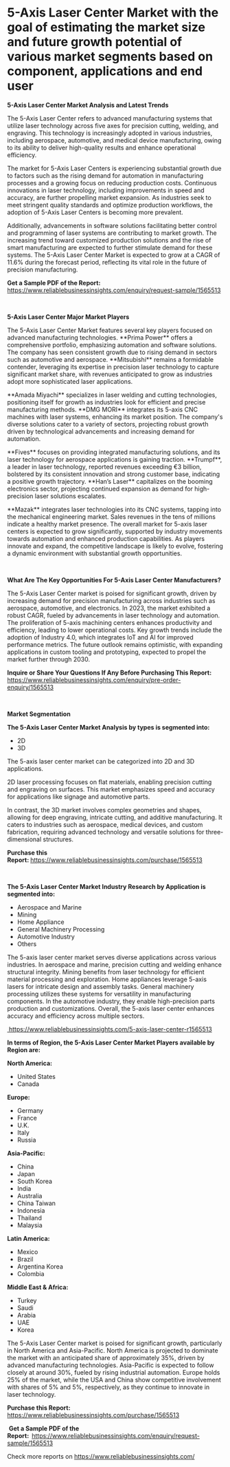 <p><h1>5-Axis Laser Center Market with the goal of estimating the market size and future growth potential of various market segments based on component, applications and end user</h1></p><p><strong>5-Axis Laser Center Market Analysis and Latest Trends</strong></p>
<p><p>The 5-Axis Laser Center refers to advanced manufacturing systems that utilize laser technology across five axes for precision cutting, welding, and engraving. This technology is increasingly adopted in various industries, including aerospace, automotive, and medical device manufacturing, owing to its ability to deliver high-quality results and enhance operational efficiency.</p><p>The market for 5-Axis Laser Centers is experiencing substantial growth due to factors such as the rising demand for automation in manufacturing processes and a growing focus on reducing production costs. Continuous innovations in laser technology, including improvements in speed and accuracy, are further propelling market expansion. As industries seek to meet stringent quality standards and optimize production workflows, the adoption of 5-Axis Laser Centers is becoming more prevalent.</p><p>Additionally, advancements in software solutions facilitating better control and programming of laser systems are contributing to market growth. The increasing trend toward customized production solutions and the rise of smart manufacturing are expected to further stimulate demand for these systems. The 5-Axis Laser Center Market is expected to grow at a CAGR of 11.6% during the forecast period, reflecting its vital role in the future of precision manufacturing.</p></p>
<p><strong>Get a Sample PDF of the Report:&nbsp;</strong> <a href="https://www.reliablebusinessinsights.com/enquiry/request-sample/1565513?utm_campaign=100&utm_medium=2&utm_source=Github&utm_content=ia&utm_term=25022025&utm_id=5-axis-laser-center">https://www.reliablebusinessinsights.com/enquiry/request-sample/1565513</a></p>
<p>&nbsp;</p>
<p><strong>5-Axis Laser Center Major Market Players</strong></p>
<p><p>The 5-Axis Laser Center Market features several key players focused on advanced manufacturing technologies. **Prima Power** offers a comprehensive portfolio, emphasizing automation and software solutions. The company has seen consistent growth due to rising demand in sectors such as automotive and aerospace. **Mitsubishi** remains a formidable contender, leveraging its expertise in precision laser technology to capture significant market share, with revenues anticipated to grow as industries adopt more sophisticated laser applications.</p><p>**Amada Miyachi** specializes in laser welding and cutting technologies, positioning itself for growth as industries look for efficient and precise manufacturing methods. **DMG MORI** integrates its 5-axis CNC machines with laser systems, enhancing its market position. The company's diverse solutions cater to a variety of sectors, projecting robust growth driven by technological advancements and increasing demand for automation.</p><p>**Fives** focuses on providing integrated manufacturing solutions, and its laser technology for aerospace applications is gaining traction. **Trumpf**, a leader in laser technology, reported revenues exceeding €3 billion, bolstered by its consistent innovation and strong customer base, indicating a positive growth trajectory. **Han’s Laser** capitalizes on the booming electronics sector, projecting continued expansion as demand for high-precision laser solutions escalates.</p><p>**Mazak** integrates laser technologies into its CNC systems, tapping into the mechanical engineering market. Sales revenues in the tens of millions indicate a healthy market presence. The overall market for 5-axis laser centers is expected to grow significantly, supported by industry movements towards automation and enhanced production capabilities. As players innovate and expand, the competitive landscape is likely to evolve, fostering a dynamic environment with substantial growth opportunities.</p></p>
<p>&nbsp;</p>
<p><strong>What Are The Key Opportunities For 5-Axis Laser Center Manufacturers?</strong></p>
<p><p>The 5-Axis Laser Center market is poised for significant growth, driven by increasing demand for precision manufacturing across industries such as aerospace, automotive, and electronics. In 2023, the market exhibited a robust CAGR, fueled by advancements in laser technology and automation. The proliferation of 5-axis machining centers enhances productivity and efficiency, leading to lower operational costs. Key growth trends include the adoption of Industry 4.0, which integrates IoT and AI for improved performance metrics. The future outlook remains optimistic, with expanding applications in custom tooling and prototyping, expected to propel the market further through 2030.</p></p>
<p><strong>Inquire or Share Your Questions If Any Before Purchasing This Report:</strong> <a href="https://www.reliablebusinessinsights.com/enquiry/pre-order-enquiry/1565513?utm_campaign=100&utm_medium=2&utm_source=Github&utm_content=ia&utm_term=25022025&utm_id=5-axis-laser-center">https://www.reliablebusinessinsights.com/enquiry/pre-order-enquiry/1565513</a></p>
<p>&nbsp;</p>
<p><strong>Market Segmentation</strong></p>
<p><strong>The 5-Axis Laser Center Market Analysis by types is segmented into:</strong></p>
<p><ul><li>2D</li><li>3D</li></ul></p>
<p><p>The 5-axis laser center market can be categorized into 2D and 3D applications. </p><p>2D laser processing focuses on flat materials, enabling precision cutting and engraving on surfaces. This market emphasizes speed and accuracy for applications like signage and automotive parts. </p><p>In contrast, the 3D market involves complex geometries and shapes, allowing for deep engraving, intricate cutting, and additive manufacturing. It caters to industries such as aerospace, medical devices, and custom fabrication, requiring advanced technology and versatile solutions for three-dimensional structures.</p></p>
<p><strong>Purchase this Report:&nbsp;</strong><a href="https://www.reliablebusinessinsights.com/purchase/1565513?utm_campaign=100&utm_medium=2&utm_source=Github&utm_content=ia&utm_term=25022025&utm_id=5-axis-laser-center">https://www.reliablebusinessinsights.com/purchase/1565513</a></p>
<p>&nbsp;</p>
<p><strong>The 5-Axis Laser Center Market Industry Research by Application is segmented into:</strong></p>
<p><ul><li>Aerospace and Marine</li><li>Mining</li><li>Home Appliance</li><li>General Machinery Processing</li><li>Automotive Industry</li><li>Others</li></ul></p>
<p><p>The 5-axis laser center market serves diverse applications across various industries. In aerospace and marine, precision cutting and welding enhance structural integrity. Mining benefits from laser technology for efficient material processing and exploration. Home appliances leverage 5-axis lasers for intricate design and assembly tasks. General machinery processing utilizes these systems for versatility in manufacturing components. In the automotive industry, they enable high-precision parts production and customizations. Overall, the 5-axis laser center enhances accuracy and efficiency across multiple sectors.</p></p>
<p><a href="https://www.reliablebusinessinsights.com/5-axis-laser-center-r1565513?utm_campaign=100&utm_medium=2&utm_source=Github&utm_content=ia&utm_term=25022025&utm_id=5-axis-laser-center">&nbsp;https://www.reliablebusinessinsights.com/5-axis-laser-center-r1565513</a></p>
<p><strong>In terms of Region, the 5-Axis Laser Center Market Players available by Region are:</strong></p>
<p>
    <p> <strong> North America: </strong>
        <ul>
            <li>United States</li>
            <li>Canada</li>
        </ul>
        </p> 
    <p> <strong> Europe: </strong>
        <ul>
            <li>Germany</li>
            <li>France</li>
            <li>U.K.</li>
            <li>Italy</li>
            <li>Russia</li>
        </ul>
        </p> 
    <p> <strong> Asia-Pacific: </strong>
        <ul>
            <li>China</li>
            <li>Japan</li>
            <li>South Korea</li>
            <li>India</li>
            <li>Australia</li>
            <li>China Taiwan</li>
            <li>Indonesia</li>
            <li>Thailand</li>
            <li>Malaysia</li>
        </ul>
        </p> 
    <p> <strong> Latin America: </strong>
        <ul>
            <li>Mexico</li>
            <li>Brazil</li>
            <li>Argentina Korea</li>
            <li>Colombia</li>
        </ul>
        </p> 
    <p> <strong> Middle East & Africa: </strong>
        <ul>
            <li>Turkey</li>
            <li>Saudi</li>
            <li>Arabia</li>
            <li>UAE</li>
            <li>Korea</li>
        </ul>
    </p>
    </p>
<p><p>The 5-Axis Laser Center market is poised for significant growth, particularly in North America and Asia-Pacific. North America is projected to dominate the market with an anticipated share of approximately 35%, driven by advanced manufacturing technologies. Asia-Pacific is expected to follow closely at around 30%, fueled by rising industrial automation. Europe holds 25% of the market, while the USA and China show competitive involvement with shares of 5% and 5%, respectively, as they continue to innovate in laser technology.</p></p>
<p><strong>Purchase this Report: </strong><a href="https://www.reliablebusinessinsights.com/purchase/1565513?utm_campaign=100&utm_medium=2&utm_source=Github&utm_content=ia&utm_term=25022025&utm_id=5-axis-laser-center">https://www.reliablebusinessinsights.com/purchase/1565513</a></p>
<p>&nbsp;<strong>Get a Sample PDF of the Report:&nbsp;&nbsp;</strong><a href="https://www.reliablebusinessinsights.com/enquiry/request-sample/1565513?utm_campaign=100&utm_medium=2&utm_source=Github&utm_content=ia&utm_term=25022025&utm_id=5-axis-laser-center">https://www.reliablebusinessinsights.com/enquiry/request-sample/1565513</a></p>
<p><strong></strong></p>
<p>Check more reports on <a href="https://www.reliablebusinessinsights.com/?utm_campaign=100&utm_medium=2&utm_source=Github&utm_content=ia&utm_term=25022025&utm_id=5-axis-laser-center">https://www.reliablebusinessinsights.com/</a></p>